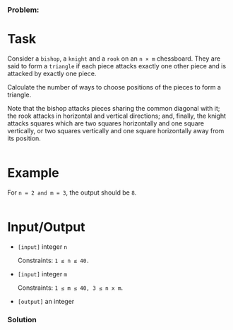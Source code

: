 ### Problem:
<h1 id="task">Task</h1>
<p> Consider a <code>bishop</code>, a <code>knight</code> and a <code>rook</code> on an <code>n &#xD7; m</code> chessboard. They are said to form a <code>triangle</code> if each piece attacks exactly one other piece and is attacked by exactly one piece. </p>
<p> Calculate the number of ways to choose positions of the pieces to form a triangle.</p>
<p> Note that the bishop attacks pieces sharing the common diagonal with it; the rook attacks in horizontal and vertical directions; and, finally, the knight attacks squares which are two squares horizontally and one square vertically, or two squares vertically and one square horizontally away from its position.</p>
<p> <img src="https://codefightsuserpics.s3.amazonaws.com/tasks/chessTriangle/img/moves.png?_tm=1473934712872" alt></p>
<h1 id="example">Example</h1>
<p> For <code>n = 2 and m = 3</code>, the output should be <code>8</code>.</p>
<p> <img src="https://codefightsuserpics.s3.amazonaws.com/tasks/chessTriangle/img/combinations.png?_tm=1473934713038" alt></p>
<h1 id="inputoutput">Input/Output</h1>
<ul>
<li><p><code>[input]</code> integer <code>n</code></p>
<p>  Constraints: <code>1 &#x2264; n &#x2264; 40.</code></p>
</li>
</ul>
<ul>
<li><p><code>[input]</code> integer <code>m</code></p>
<p> Constraints: <code>1 &#x2264; m &#x2264; 40, 3 &#x2264; n x m</code>.</p>
</li>
</ul>
<ul>
<li><code>[output]</code> an integer</li>
</ul>

### Solution
